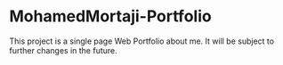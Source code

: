 # MohamedMortaji-Portfolio
This project is a single page Web Portfolio about me. It will be subject to further changes in the future.
